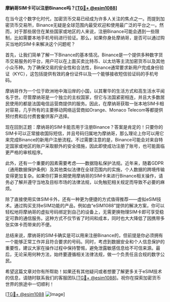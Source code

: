 **摩納哥SIM卡可以注册Binance吗？[[TG💪+ @esim1088](https://t.me/s/esim1088)]**

在当今这个数字化时代，加密货币交易已经成为许多人关注的焦点之一。而提到加密货币交易所，Binance无疑是全球范围内最受欢迎和使用最广泛的平台之一。然而，对于那些居住在某些国家或地区的人来说，注册Binance可能会遇到一些限制，比如需要本地手机号码进行验证。那么，如果你身处摩纳哥，是否可以通过购买当地的SIM卡来解决这个问题呢？

首先，让我们简单了解一下Binance的基本情况。Binance是一个提供多种数字货币交易服务的平台，用户可以在上面买卖比特币、以太坊等主流加密货币以及其他小众币种。为了确保交易的安全性和合法性，Binance通常要求新用户完成身份验证（KYC），这包括提供有效的身份证件以及一个能够接收短信验证码的手机号码。

摩纳哥作为一个位于欧洲地中海沿岸的小国，以其奢华的生活方式和高生活水平闻名于世。尽管摩纳哥是一个独立的主权国家，但它与法国紧密相连，并且大多数居民使用的都是法国电信运营商提供的服务。因此，在摩纳哥获取一张本地SIM卡相对容易，几乎所有的主要移动网络运营商如Orange、Monaco Telecom等都提供预付费和后付费套餐供客户选择。

现在回到正题：摩纳哥的SIM卡能否用于注册Binance？答案是肯定的！只要你的SIM卡可以正常接收国际短信，并且号码归属地为摩纳哥，那么理论上你可以用它来完成Binance的新用户注册流程。不过需要注意的是，Binance可能会对来自特定国家或地区的账户采取额外的安全措施，因此即使成功注册了账号，也可能面临更严格的审核程序。

此外，还有一个重要的因素需要考虑——数据隐私保护法规。近年来，随着GDPR（通用数据保护条例）及其他类似法律在全球范围内的实施，个人数据的跨境传输变得更加复杂。如果你打算长期使用摩纳哥的SIM卡来进行Binance相关操作，请务必了解并遵守当地及目标市场的法律法规，以免触犯相关规定而导致不必要的麻烦。

除了直接使用实体SIM卡外，还有一种更为便捷的方式值得推荐——虚拟eSIM技术。通过购买支持eSIM功能的产品，例如由“eSIM1088”提供的解决方案，你可以轻松地将摩纳哥的虚拟号码绑定到自己的设备上，无需更换物理SIM卡即可享受稳定可靠的通信服务。这种方式不仅节省了时间和成本，同时也大大降低了因携带多张实体卡而带来的不便。

总结来说，摩纳哥的SIM卡确实是可以用来注册Binance的，但前提是你必须拥有一个能够正常工作并且符合要求的号码。同时，考虑到数据安全和个人信息保护的重要性，建议大家在操作过程中保持警惕，避免泄露敏感信息给不可信来源。最后，无论采用何种方法，始终要遵循相关法律法规，做一个负责任且合规的数字公民。

希望这篇文章对你有所帮助！如果还有其他疑问或者想要了解更多关于eSIM技术的信息，请随时联系我们的客服团队[[TG💪+ @esim1088](https://t.me/s/esim1088)]。祝你在探索加密货币世界的旅途中一切顺利！

[[TG💪+ @esim1088](https://t.me/s/esim1088) ![Image](https://i.postimg.cc/4NQfJmqS/Snipaste-2025-05-13-00-14-12.png)]